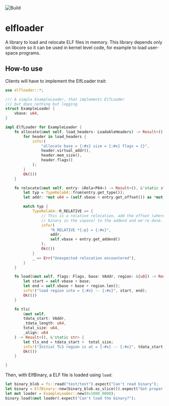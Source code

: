 ![Build](https://github.com/gz/rust-elfloader/actions/workflows/standard.yml/badge.svg)

# elfloader

A library to load and relocate ELF files in memory. This library depends only on
libcore so it can be used in kernel level code, for example to
load user-space programs.

## How-to use

Clients will have to implement the ElfLoader trait:

```rust
use elfloader::*;

/// A simple ExampleLoader, that implements ElfLoader
/// but does nothing but logging
struct ExampleLoader {
    vbase: u64,
}

impl ElfLoader for ExampleLoader {
    fn allocate(&mut self, load_headers: LoadableHeaders) -> Result<(), &'static str> {
        for header in load_headers {
            info!(
                "allocate base = {:#x} size = {:#x} flags = {}",
                header.virtual_addr(),
                header.mem_size(),
                header.flags()
            );
        }
        Ok(())
    }

    fn relocate(&mut self, entry: &Rela<P64>) -> Result<(), &'static str> {
        let typ = TypeRela64::from(entry.get_type());
        let addr: *mut u64 = (self.vbase + entry.get_offset()) as *mut u64;

        match typ {
            TypeRela64::R_RELATIVE => {
                // This is a relative relocation, add the offset (where we put our
                // binary in the vspace) to the addend and we're done.
                info!(
                    "R_RELATIVE *{:p} = {:#x}",
                    addr,
                    self.vbase + entry.get_addend()
                );
                Ok(())
            }
            _ => Err("Unexpected relocation encountered"),
        }
    }

    fn load(&mut self, flags: Flags, base: VAddr, region: &[u8]) -> Result<(), &'static str> {
        let start = self.vbase + base;
        let end = self.vbase + base + region.len();
        info!("load region into = {:#x} -- {:#x}", start, end);
        Ok(())
    }

    fn tls(
        &mut self,
        tdata_start: VAddr,
        _tdata_length: u64,
        total_size: u64,
        _align: u64
    ) -> Result<(), &'static str> {
        let tls_end = tdata_start +  total_size;
        info!("Initial TLS region is at = {:#x} -- {:#x}", tdata_start, tls_end);
        Ok(())
    }

}
```

Then, with ElfBinary, a ELF file is loaded using `load`:

```rust
let binary_blob = fs::read("test/test").expect("Can't read binary");
let binary = ElfBinary::new(binary_blob.as_slice()).expect("Got proper ELF file");
let mut loader = ExampleLoader::new(0x1000_0000);
binary.load(&mut loader).expect("Can't load the binary?");
```
